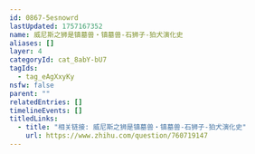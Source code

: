 ```yaml
---
id: 0867-5esnowrd
lastUpdated: 1757167352
name: 威尼斯之狮是镇墓兽・镇墓兽-石狮子-狛犬演化史
aliases: []
layer: 4
categoryId: cat_8abY-bU7
tagIds:
  - tag_eAgXxyKy
nsfw: false
parent: ""
relatedEntries: []
timelineEvents: []
titledLinks:
  - title: "相关链接: 威尼斯之狮是镇墓兽・镇墓兽-石狮子-狛犬演化史"
    url: https://www.zhihu.com/question/760719147
---
```


